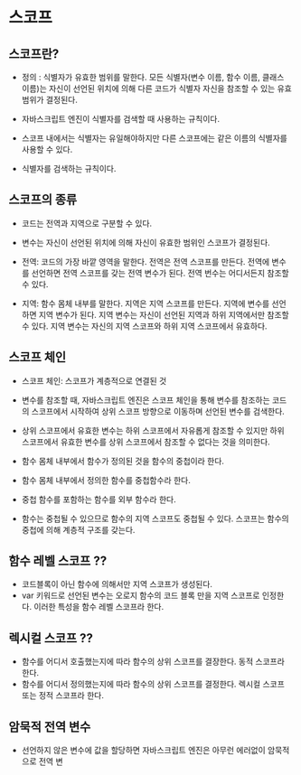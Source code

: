 # 스코프

## 스코프란?
- 정의 : 식별자가 유효한 범위를 말한다. 모든 식별자(변수 이름, 함수 이름, 클래스 이름)는 자신이 선언된 위치에 의해 다른 코드가 식별자 자신을 참조할 수 있는 유효범위가 결정된다.

- 자바스크립트 엔진이 식별자를 검색할 때 사용하는 규칙이다.

- 스코프 내에서는 식별자는 유일해야하지만 다른 스코프에는 같은 이름의 식별자를 사용할 수 있다.

- 식별자를 검색하는 규칙이다.

## 스코프의 종류

- 코드는 전역과 지역으로 구분할 수 있다.
- 변수는 자신이 선언된 위치에 의해 자신이 유효한 범위인 스코프가 결정된다.

- 전역: 코드의 가장 바깥 영역을 말한다. 전역은 전역 스코프를 만든다. 전역에 변수를 선언하면 전역 스코프를 갖는 전역 변수가 된다. 전역 번수는 어디서든지 참조할 수 있다.

- 지역: 함수 몸체 내부를 말한다. 지역은 지역 스코프를 만든다. 지역에 변수를 선언하면 지역 변수가 된다. 지역 변수는 자신이 선언된 지역과 하위 지역에서만 참조할 수 있다. 지역 변수는 자신의 지역 스코프와 하위 지역 스코프에서 유효하다.

## 스코프 체인

- 스코프 체인: 스코프가 계층적으로 연결된 것
- 변수를 참조할 때, 자바스크립트 엔진은 스코프 체인을 통해 변수를 참조하는 코드의 스코프에서 시작하여 상위 스코프 방향으로 이동하며 선언된 변수를 검색한다.

- 상위 스코프에서 유효한 변수는 하위 스코프에서 자유롭게 참조할 수 있지만 하위 스코프에서 유효한 변수를 상위 스코프에서 참조할 수 없다는 것을 의미한다.

- 함수 몸체 내부에서 함수가 정의된 것을 함수의 중첩이라 한다.
- 함수 몸체 내부에서 정의한 함수를 중첩함수라 한다.
- 중첩 함수를 포함하는 함수를 외부 함수라 한다.

- 함수는 중첩될 수 있으므로 함수의 지역 스코프도 중첩될 수 있다. 스코프는 함수의 중첩에 의해 계층적 구조를 갖는다.

## 함수 레벨 스코프 ??
- 코드블록이 아닌 함수에 의해서만 지역 스코프가 생성된다.
- var 키워드로 선언된 변수는 오로지 함수의 코드 블록 만을 지역 스코프로 인정한다. 이러한 특성을 함수 레벨 스코프라 한다.

## 렉시컬 스코프 ??

- 함수를 어디서 호출했는지에 따라 함수의 상위 스코프를 결장한다. 동적 스코프라 한다.
- 함수를 어디서 정의했는지에 따라 함수의 상위 스코프를 결정한다. 렉시컬 스코프 또는 정적 스코프라 한다.

## 암묵적 전역 변수
- 선언하지 않은 변수에 값을 할당하면 자바스크립트 엔진은 아무런 에러없이 암묵적으로 전역 변